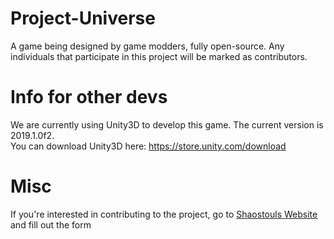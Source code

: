 # Project-Universe
A game being designed by game modders, fully open-source.
Any individuals that participate in this project will be marked as contributors.

# Info for other devs
 
We are currently using Unity3D to develop this game. The current version is 2019.1.0f2.
<br>You can download Unity3D here: https://store.unity.com/download

# Misc

If you're interested in contributing to the project, go to <a href="https://shaostoul.com/apply">Shaostouls Website</a> and fill out the form
